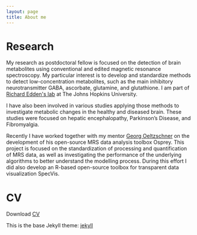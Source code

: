 ```yaml
---
layout: page
title: About me
---
```

# Research
My research as postdoctoral fellow is focused on the detection of brain metabolites using conventional and edited magnetic resonance spectroscopy. My particular interest is to develop and standardize methods to detect low-concentration metabolites, such as the main inhibitory neurotransmitter GABA, ascorbate, glutamine, and glutathione. I am part of [Richard Edden's lab](http://www.gabamrs.com/) at The Johns Hopkins University.

I have also been involved in various studies applying those methods to investigate metabolic changes in the healthy and diseased brain. These studies were focused on hepatic encephalopathy, Parkinson’s Disease, and Fibromyalgia.

Recently I have worked together with my mentor [Georg Oeltzschner](https://www.specfitlab.com/) on the development of his open-source MRS data analysis toolbox Osprey. This project is focused on the standardization of processing and quantification of MRS data, as well as investigating the performance of the underlying algorithms to better understand the modelling process. During this effort I did also develop an R-based open-source toolbox for transparent data visualization SpecVis.

# CV
Download [CV](https://drive.google.com/file/d/1fVY5JIxjo_xgSOf5yFWHIsoYVlI7yjP2/view?usp=sharing)


This is the base Jekyll theme:
[jekyll](https://jekyllrb.com/)
